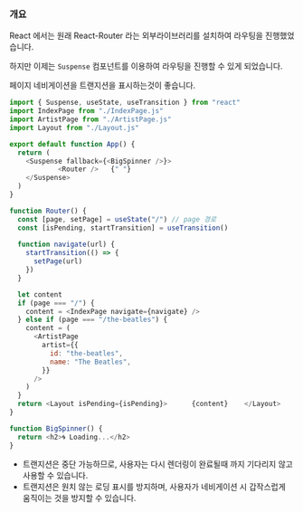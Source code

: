 ### 개요
React 에서는 원래 React-Router 라는 외부라이브러리를 설치하여 라우팅을 진행했었습니다.

하지만 이제는 `Suspense` 컴포넌트를 이용하여 라우팅을 진행할 수 있게 되었습니다.

페이지 네비게이션을 트랜지션을 표시하는것이 좋습니다.

```js
import { Suspense, useState, useTransition } from "react"
import IndexPage from "./IndexPage.js"
import ArtistPage from "./ArtistPage.js"
import Layout from "./Layout.js"

export default function App() {
  return (
    <Suspense fallback={<BigSpinner />}>
            <Router />   {" "}
    </Suspense>
  )
}

function Router() {
  const [page, setPage] = useState("/") // page 경로
  const [isPending, startTransition] = useTransition()
  
  function navigate(url) {
    startTransition(() => {
      setPage(url)
    })
  }

  let content
  if (page === "/") {
    content = <IndexPage navigate={navigate} />
  } else if (page === "/the-beatles") {
    content = (
      <ArtistPage
        artist={{
          id: "the-beatles",
          name: "The Beatles",
        }}
      />
    )
  }
  return <Layout isPending={isPending}>      {content}    </Layout>
}

function BigSpinner() {
  return <h2>🌀 Loading...</h2>
}
```

* 트랜지션은 중단 가능하므로, 사용자는 다시 렌더링이 완료될때 까지 기다리지 않고 사용할 수 있습니다.
* 트랜지션은 원치 않는 로딩 표시를 방지하며, 사용자가 네비게이션 시 갑작스럽게 움직이는 것을 방지할 수 있습니다.